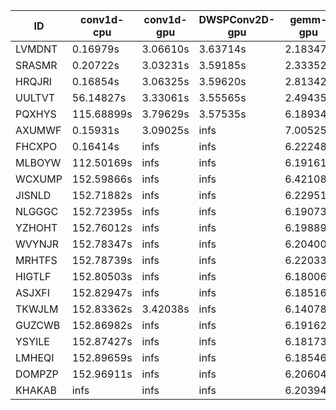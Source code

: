 |ID|conv1d-cpu|conv1d-gpu|DWSPConv2D-gpu|gemm-gpu|avg|
|-|-|-|-|-|-|
|LVMDNT|0.16979s|3.06610s|3.63714s|2.18347s|2.26412s|
|SRASMR|0.20722s|3.03231s|3.59185s|2.33352s|2.29123s|
|HRQJRI|0.16854s|3.06325s|3.59620s|2.81342s|2.41035s|
|UULTVT|56.14827s|3.33061s|3.55565s|2.49435s|16.38222s|
|PQXHYS|115.68899s|3.79629s|3.57535s|6.18934s|32.31249s|
|AXUMWF|0.15931s|3.09025s|infs|7.00525s|infs|
|FHCXPO|0.16414s|infs|infs|6.22248s|infs|
|MLBOYW|112.50169s|infs|infs|6.19161s|infs|
|WCXUMP|152.59866s|infs|infs|6.42108s|infs|
|JISNLD|152.71882s|infs|infs|6.22951s|infs|
|NLGGGC|152.72395s|infs|infs|6.19073s|infs|
|YZHOHT|152.76012s|infs|infs|6.19889s|infs|
|WVYNJR|152.78347s|infs|infs|6.20400s|infs|
|MRHTFS|152.78739s|infs|infs|6.22033s|infs|
|HIGTLF|152.80503s|infs|infs|6.18006s|infs|
|ASJXFI|152.82947s|infs|infs|6.18516s|infs|
|TKWJLM|152.83362s|3.42038s|infs|6.14078s|infs|
|GUZCWB|152.86982s|infs|infs|6.19162s|infs|
|YSYILE|152.87427s|infs|infs|6.18173s|infs|
|LMHEQI|152.89659s|infs|infs|6.18546s|infs|
|DOMPZP|152.96911s|infs|infs|6.20604s|infs|
|KHAKAB|infs|infs|infs|6.20394s|infs|

